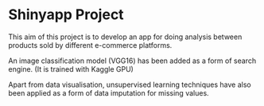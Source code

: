 # Shinyapp Project

This aim of this project is to develop an app for doing analysis between products sold by different e-commerce platforms.

An image classification model (VGG16) has been added as a form of search engine. (It is trained with Kaggle GPU)

Apart from data visualisation, unsupervised learning techniques have also been applied as a form of data imputation for missing values.